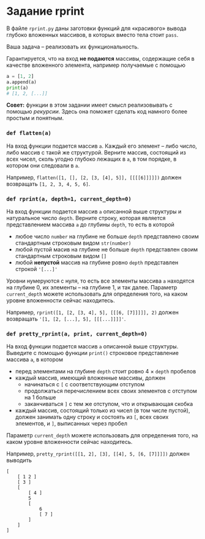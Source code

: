 # Задание rprint

В файле `rprint.py` даны заготовки функций для &laquo;красивого&raquo; вывода глубоко вложенных массивов, в которых
вместо тела стоит `pass`.

Ваша задача &ndash; реализовать их функциональность.

Гарантируется, что на вход **не подаются** массивы, содержащие себя в качестве вложенного элемента, например получаемые
с помощью

```python
a = [1, 2]
a.append(a)
print(a)
# [1, 2, [...]]
```

**Совет:** функции в этом задании имеет смысл реализовывать с помощью _рекурсии_. Здесь она поможет сделать код намного
более простым и понятным.

### `def flatten(a)`

На вход функции подается массив `a`. Каждый его элемент &ndash; либо число, либо массив с такой же структурой. Верните
массив, состоящий из всех чисел, сколь угодно глубоко лежащих в `a`, в том порядке, в котором они следовали в `a`.

Например, `flatten([1, [], [2, [3, [4], 5]], [[[[6]]]]])` должен возвращать `[1, 2, 3, 4, 5, 6]`.

### `def rprint(a, depth=1, current_depth=0)`

На вход функции подается массив `a` описанной выше структуры и натуральное число `depth`. Верните строку, которая
является представлением массива `a` до глубины `depth`, то есть в которой

- любое число `number` на глубине не больше `depth` представлено своим стандартным строковым видом `str(number)`
- любой пустой масив на глубине не больше `depth` представлен своим стандартным строковым видом `[]`
- любой **непустой** массив на глубине ровно `depth` представлен строкой `'[...]'`

Уровни нумеруются с нуля, то есть все элементы массива `a` находятся на глубине 0, их элементы &ndash; на глубине 1, и
так далее. Параметр `current_depth` можете использовать для определения того, на каком уровне вложенности сейчас
находитесь.

Например, `rprint([1, [2, [3, 4], 5], [[[6, [7]]]]], 2)` должен возвращать `'[1, [2, [...], 5], [[[...]]]]'`.

### `def pretty_rprint(a, print, current_depth=0)`

На вход функции подается массив `a` описанной выше структуры. Выведите с помощью функции `print()` строковое
представление массива `a`, в котором

- перед элементами на глубине `depth` стоит ровно 4 &times; `depth` пробелов
- каждый массив, имеющий вложенные массивы, должен
    - начинаться с `[` с соответствующим отступом
    - продолжаться перечислением всех своих элементов с отступом на 1 больше
    - заканчиваться `]` с тем же отступом, что и открывающая скобка
- каждый массив, состоящий только из чисел (в том числе пустой), должен занимать одну строку и состоять из `[`, всех
  своих элементов, и `]`, выписанных через пробел

Параметр `current_depth` можете использовать для определения того, на каком уровне вложенности сейчас находитесь.

Например, `pretty_rprint([[1, 2], [3], [[4], 5, [6, [7]]]])` должен выводить

```
[
    [ 1 2 ]
    [ 3 ]
    [
        [ 4 ]
        5
        [
            6
            [ 7 ]
        ]
    ]
]
```
